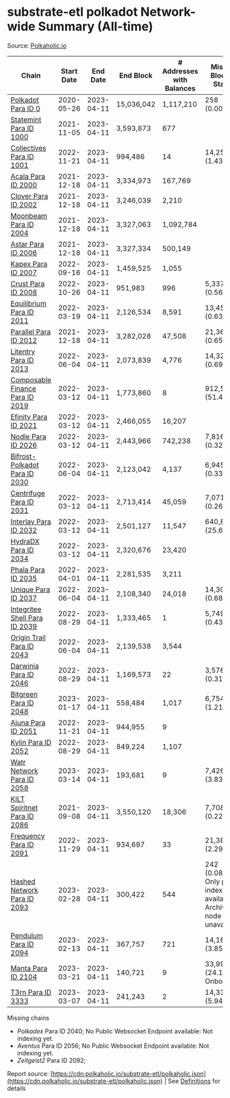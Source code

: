 # substrate-etl polkadot Network-wide Summary (All-time)

Source: [Polkaholic.io](https://polkaholic.io)


| Chain            | Start Date | End Date | End Block | # Addresses with Balances | Missing Blocks / Status |
| ---------------- | ---------- | ---------| --------- | ------------------------- | ----------------------- |
| [Polkadot Para ID 0](/polkadot/0-polkadot) | 2020-05-26 | 2023-04-11 | 15,036,042 |  1,117,210 | 258 (0.00%)  |
| [Statemint Para ID 1000](/polkadot/1000-statemint) | 2021-11-05 | 2023-04-11 | 3,593,873 |  677 |    |
| [Collectives Para ID 1001](/polkadot/1001-collectives) | 2022-11-21 | 2023-04-11 | 994,486 |  14 | 14,253 (1.43%)  |
| [Acala Para ID 2000](/polkadot/2000-acala) | 2021-12-18 | 2023-04-11 | 3,334,973 |  167,769 |    |
| [Clover Para ID 2002](/polkadot/2002-clover) | 2021-12-18 | 2023-04-11 | 3,246,039 |  2,210 |    |
| [Moonbeam Para ID 2004](/polkadot/2004-moonbeam) | 2021-12-18 | 2023-04-11 | 3,327,063 |  1,092,784 |    |
| [Astar Para ID 2006](/polkadot/2006-astar) | 2021-12-18 | 2023-04-11 | 3,327,334 |  500,149 |    |
| [Kapex Para ID 2007](/polkadot/2007-kapex) | 2022-09-16 | 2023-04-11 | 1,459,525 |  1,055 |    |
| [Crust Para ID 2008](/polkadot/2008-crust) | 2022-10-26 | 2023-04-11 | 951,983 |  996 | 5,337 (0.56%)  |
| [Equilibrium Para ID 2011](/polkadot/2011-equilibrium) | 2022-03-19 | 2023-04-11 | 2,126,534 |  8,591 | 13,459 (0.63%)  |
| [Parallel Para ID 2012](/polkadot/2012-parallel) | 2021-12-18 | 2023-04-11 | 3,282,028 |  47,508 | 21,367 (0.65%)  |
| [Litentry Para ID 2013](/polkadot/2013-litentry) | 2022-06-04 | 2023-04-11 | 2,073,839 |  4,776 | 14,322 (0.69%)  |
| [Composable Finance Para ID 2019](/polkadot/2019-composable) | 2022-03-12 | 2023-04-11 | 1,773,860 |  8 | 912,553 (51.44%)  |
| [Efinity Para ID 2021](/polkadot/2021-efinity) | 2022-03-12 | 2023-04-11 | 2,466,055 |  16,207 |    |
| [Nodle Para ID 2026](/polkadot/2026-nodle) | 2022-03-12 | 2023-04-11 | 2,443,966 |  742,238 | 7,816 (0.32%)  |
| [Bifrost-Polkadot Para ID 2030](/polkadot/2030-bifrost-dot) | 2022-06-04 | 2023-04-11 | 2,123,042 |  4,137 | 6,945 (0.33%)  |
| [Centrifuge Para ID 2031](/polkadot/2031-centrifuge) | 2022-03-12 | 2023-04-11 | 2,713,414 |  45,059 | 7,071 (0.26%)  |
| [Interlay Para ID 2032](/polkadot/2032-interlay) | 2022-03-12 | 2023-04-11 | 2,501,127 |  11,547 | 640,874 (25.62%)  |
| [HydraDX Para ID 2034](/polkadot/2034-hydradx) | 2022-03-12 | 2023-04-11 | 2,320,676 |  23,420 |    |
| [Phala Para ID 2035](/polkadot/2035-phala) | 2022-04-01 | 2023-04-11 | 2,281,535 |  3,211 |    |
| [Unique Para ID 2037](/polkadot/2037-unique) | 2022-06-04 | 2023-04-11 | 2,108,340 |  24,018 | 14,301 (0.68%)  |
| [Integritee Shell Para ID 2039](/polkadot/2039-integritee-shell) | 2022-08-29 | 2023-04-11 | 1,333,465 |  1 | 5,749 (0.43%)  |
| [Origin Trail Para ID 2043](/polkadot/2043-origintrail) | 2022-06-04 | 2023-04-11 | 2,139,538 |  3,544 |    |
| [Darwinia Para ID 2046](/polkadot/2046-darwinia) | 2022-08-29 | 2023-04-11 | 1,169,573 |  22 | 3,576 (0.31%)  |
| [Bitgreen Para ID 2048](/polkadot/2048-bitgreen) | 2023-01-17 | 2023-04-11 | 558,484 |  1,017 | 6,754 (1.21%)  |
| [Ajuna Para ID 2051](/polkadot/2051-ajuna) | 2022-11-21 | 2023-04-11 | 944,955 |  9 |    |
| [Kylin Para ID 2052](/polkadot/2052-kylin) | 2022-08-29 | 2023-04-11 | 849,224 |  1,107 |    |
| [Watr Network Para ID 2058](/polkadot/2058-watr) | 2023-03-14 | 2023-04-11 | 193,681 |  9 | 7,426 (3.83%)  |
| [KILT Spiritnet Para ID 2086](/polkadot/2086-kilt) | 2021-09-08 | 2023-04-11 | 3,550,120 |  18,306 | 7,708 (0.22%)  |
| [Frequency Para ID 2091](/polkadot/2091-frequency) | 2022-11-29 | 2023-04-11 | 934,697 |  33 | 21,384 (2.29%)  |
| [Hashed Network Para ID 2093](/polkadot/2093-hashed) | 2023-02-28 | 2023-04-11 | 300,422 |  544 | 242 (0.08%) Only partial index available: Archive node unavailable |
| [Pendulum Para ID 2094](/polkadot/2094-pendulum) | 2023-02-13 | 2023-04-11 | 367,757 |  721 | 14,163 (3.85%)  |
| [Manta Para ID 2104](/polkadot/2104-manta) | 2023-03-21 | 2023-04-11 | 140,721 |  9 | 33,996 (24.16%) Onboarding |
| [T3rn Para ID 3333](/polkadot/3333-t3rn) | 2023-03-07 | 2023-04-11 | 241,243 |  2 | 14,331 (5.94%)  |

Missing chains


* *Polkadex* Para ID 2040; No Public Websocket Endpoint available: Not indexing yet.
* *Aventus* Para ID 2056; No Public Websocket Endpoint available: Not indexing yet.
* *Zeitgeist2* Para ID 2092; 

Report source: [https://cdn.polkaholic.io/substrate-etl/polkaholic.json](https://cdn.polkaholic.io/substrate-etl/polkaholic.json) | See [Definitions](/DEFINITIONS.md) for details
